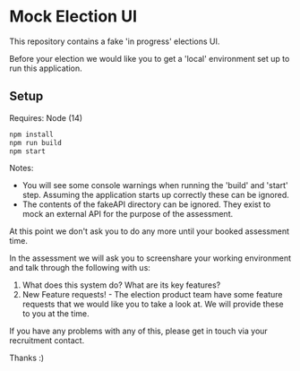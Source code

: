 # Mock Election UI

This repository contains a fake 'in progress' elections UI.

Before your election we would like you to get a 'local' environment set up to run this application.

Setup
---

Requires: Node (14)

```javascript
npm install
npm run build
npm start
```

Notes:
- You will see some console warnings when running the 'build' and 'start' step. Assuming the application starts up correctly these can be ignored.
- The contents of the fakeAPI directory can be ignored. They exist to mock an external API for the purpose of the assessment.

At this point we don't ask you to do any more until your booked assessment time.

In the assessment we will ask you to screenshare your working environment and talk through the following with us:

1) What does this system do? What are its key features?
2) New Feature requests! - The election product team have some feature requests that we would like you to take a look at. We will provide these to you at the time.

If you have any problems with any of this, please get in touch via your recruitment contact.

Thanks :) 



